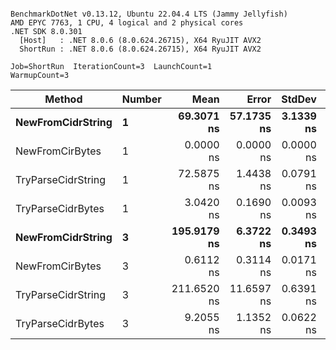 ```

BenchmarkDotNet v0.13.12, Ubuntu 22.04.4 LTS (Jammy Jellyfish)
AMD EPYC 7763, 1 CPU, 4 logical and 2 physical cores
.NET SDK 8.0.301
  [Host]   : .NET 8.0.6 (8.0.624.26715), X64 RyuJIT AVX2
  ShortRun : .NET 8.0.6 (8.0.624.26715), X64 RyuJIT AVX2

Job=ShortRun  IterationCount=3  LaunchCount=1  
WarmupCount=3  

```
| Method             | Number | Mean        | Error      | StdDev    | Min         | Max         | Allocated |
|------------------- |------- |------------:|-----------:|----------:|------------:|------------:|----------:|
| **NewFromCidrString**  | **1**      |  **69.3071 ns** | **57.1735 ns** | **3.1339 ns** |  **67.4782 ns** |  **72.9257 ns** |         **-** |
| NewFromCirBytes    | 1      |   0.0000 ns |  0.0000 ns | 0.0000 ns |   0.0000 ns |   0.0000 ns |         - |
| TryParseCidrString | 1      |  72.5875 ns |  1.4438 ns | 0.0791 ns |  72.5059 ns |  72.6639 ns |         - |
| TryParseCidrBytes  | 1      |   3.0420 ns |  0.1690 ns | 0.0093 ns |   3.0345 ns |   3.0524 ns |         - |
| **NewFromCidrString**  | **3**      | **195.9179 ns** |  **6.3722 ns** | **0.3493 ns** | **195.5827 ns** | **196.2798 ns** |         **-** |
| NewFromCirBytes    | 3      |   0.6112 ns |  0.3114 ns | 0.0171 ns |   0.6003 ns |   0.6309 ns |         - |
| TryParseCidrString | 3      | 211.6520 ns | 11.6597 ns | 0.6391 ns | 211.2375 ns | 212.3880 ns |         - |
| TryParseCidrBytes  | 3      |   9.2055 ns |  1.1352 ns | 0.0622 ns |   9.1556 ns |   9.2752 ns |         - |
